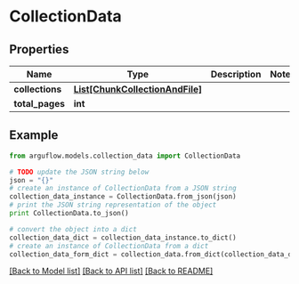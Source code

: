 # CollectionData


## Properties

Name | Type | Description | Notes
------------ | ------------- | ------------- | -------------
**collections** | [**List[ChunkCollectionAndFile]**](ChunkCollectionAndFile.md) |  | 
**total_pages** | **int** |  | 

## Example

```python
from arguflow.models.collection_data import CollectionData

# TODO update the JSON string below
json = "{}"
# create an instance of CollectionData from a JSON string
collection_data_instance = CollectionData.from_json(json)
# print the JSON string representation of the object
print CollectionData.to_json()

# convert the object into a dict
collection_data_dict = collection_data_instance.to_dict()
# create an instance of CollectionData from a dict
collection_data_form_dict = collection_data.from_dict(collection_data_dict)
```
[[Back to Model list]](../README.md#documentation-for-models) [[Back to API list]](../README.md#documentation-for-api-endpoints) [[Back to README]](../README.md)


